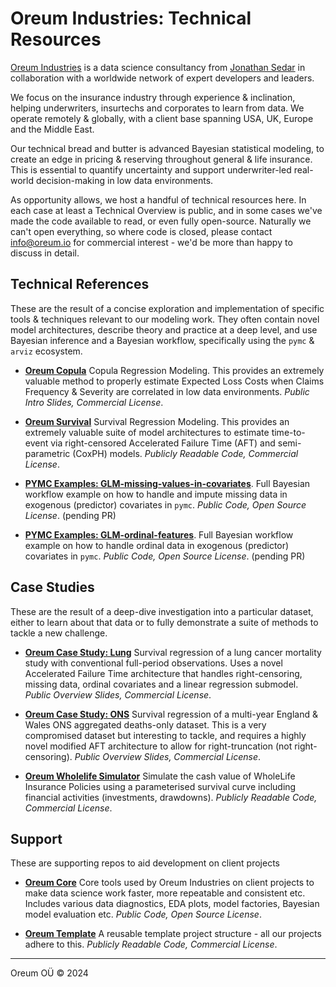 # Oreum Industries: Technical Resources

[Oreum Industries](https://oreum.io) is a data science consultancy from 
[Jonathan Sedar](https://github.com/jonsedar) in collaboration with a worldwide
network of expert developers and leaders.

We focus on the insurance industry through experience & inclination, helping 
underwriters, insurtechs and corporates to learn from data. We operate remotely 
& globally, with a client base spanning USA, UK, Europe and the Middle East.

Our technical bread and butter is advanced Bayesian statistical modeling, 
to create an edge in pricing & reserving throughout general & life insurance.
This is essential to quantify uncertainty and support underwriter-led real-world 
decision-making in low data environments.

As opportunity allows, we host a handful of technical resources here. In each 
case at least a Technical Overview is public, and in some cases we've made the 
code available to read, or even fully open-source. Naturally we can't open 
everything, so where code is closed, please contact 
[info@oreum.io](mailto:info@oreum.io) for commercial interest - we'd be more 
than happy to discuss in detail.

## Technical References

These are the result of a concise exploration and implementation of specific 
tools & techniques relevant to our modeling work. They often contain novel
model architectures, describe theory and practice at a deep level, and use 
Bayesian inference and a Bayesian workflow, specifically using the 
`pymc` & `arviz` ecosystem. 

+ [**Oreum Copula**](https://oreum-industries.github.io/oreum_copula/#/) 
  Copula Regression Modeling. This provides an extremely valuable method to 
  properly estimate Expected Loss Costs when Claims Frequency & Severity are 
  correlated in low data environments. _Public Intro Slides, Commercial License_.

+ [**Oreum Survival**](https://github.com/oreum-industries/oreum_survival) 
  Survival Regression Modeling. This provides an extremely valuable suite of 
  model architectures to estimate time-to-event via right-censored Accelerated 
  Failure Time (AFT) and semi-parametric (CoxPH) models. 
  _Publicly Readable Code, Commercial License_.

+ [**PYMC Examples: GLM-missing-values-in-covariates**](https://www.pymc.io/projects/docs/en/stable/learn/generalized_linear_models/GLM-missing-values-in-covariates.html). Full Bayesian
  workflow example on how to handle and impute missing data in exogenous (predictor) 
  covariates in `pymc`. _Public Code, Open Source License_. (pending PR)


+ [**PYMC Examples: GLM-ordinal-features**](https://www.pymc.io/projects/docs/en/stable/learn/generalized_linear_models/GLM-ordinal-features.html). Full Bayesian workflow example on how to handle 
  ordinal data in exogenous (predictor) covariates in `pymc`.
  _Public Code, Open Source License_. (pending PR)


## Case Studies

These are the result of a deep-dive investigation into a particular dataset, 
either to learn about that data or to fully demonstrate a suite of methods to
tackle a new challenge.

+ [**Oreum Case Study: Lung**](https://oreum-industries.github.io/oreum_cs_lung/#/)
  Survival regression of a lung cancer mortality study with conventional 
  full-period observations. Uses a novel Accelerated Failure Time architecture 
  that handles right-censoring, missing data, ordinal covariates and a linear 
  regression submodel. _Public Overview Slides, Commercial License_.

+ [**Oreum Case Study: ONS**](https://oreum-industries.github.io/oreum_cs_ons/#/)
  Survival regression of a multi-year England & Wales ONS aggregated deaths-only 
  dataset. This is a very compromised dataset but interesting to tackle, and 
  requires a highly novel modified AFT architecture to allow for right-truncation 
  (not right-censoring). _Public Overview Slides, Commercial License_.
  
+ [**Oreum Wholelife Simulator**](https://github.com/oreum-industries/oreum_mre_wholelife)
   Simulate the cash value of WholeLife Insurance Policies using a parameterised
   survival curve including financial activities (investments, drawdowns).
  _Publicly Readable Code, Commercial License_.


## Support

These are supporting repos to aid development on client projects

+ [**Oreum Core**](https://github.com/oreum-industries/oreum_core) Core tools
  used by Oreum Industries on client projects to make data science work faster,
  more repeatable and consistent etc. Includes various data diagnostics, EDA 
  plots, model factories, Bayesian model evaluation etc. 
  _Public Code, Open Source License_.

+ [**Oreum Template**](https://github.com/oreum-industries/oreum_template) A 
  reusable template project structure - all our projects adhere to this.
  _Publicly Readable Code, Commercial License_.



---
Oreum OÜ &copy; 2024
